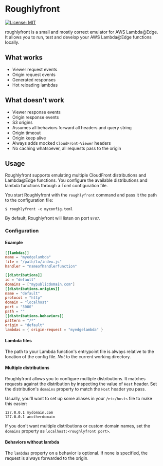 # Roughlyfront

[![License: MIT](https://img.shields.io/badge/License-MIT-yellow.svg)](https://opensource.org/licenses/MIT)


roughlyfront is a small and mostly correct emulator for AWS Lambda@Edge. It allows you to run, test and develop your AWS Lambda@Edge functions locally.

## What works
* Viewer request events
* Origin request events
* Generated responses
* Hot reloading lambdas

## What doesn't work
* Viewer response events
* Origin response events
* S3 origins
* Assumes all behaviors forward all headers and query string
* Origin timeout
* Origin keep alive
* Always adds mocked `CloudFront-Viewer` headers
* No caching whatsoever, all requests pass to the origin

## Usage
Roughlyfront supports emulating multiple CloudFront distributions and Lambda@Edge functions. You configure the available distributions and lambda functions through a Toml configuration file.

You start Roughlyfront with the `roughlyfront` command and pass it the path to the configuration file:

```shell
$ roughlyfront -c myconfig.toml
```

By default, Roughlyfront will listen on port `8787`.

### Configuration
#### Example
```toml
[[lambdas]]
name = "myedgelambda"
file = "/path/to/index.js"
handler = "nameofhandlerfunction"

[[distributions]]
id = "default"
domains = ["mypublicdomain.com"]
[[distributions.origins]]
name = "default"
protocol = "http"
domain = "localhost"
port = "3000"
path = ""
[[distributions.behaviors]]
pattern = "/*"
origin = "default"
lambdas = { origin-request = "myedgelambda" }
```

#### Lambda files
The path to your Lambda function's entrypoint file is always relative to the location of the config file. _Not_ to the current working directory.

#### Multiple distributions
Roughlyfront allows you to configure multiple distributions. It matches requests against the distribution by inspecting the value of `Host` header. Set the distribution's `domains` property to match the `Host` header you pass.

Usually, you'll want to set up some aliases in your `/etc/hosts` file to make this easier:

```
127.0.0.1 mydomain.com
127.0.0.1 anotherdomain
```

If you don't want multiple distributions or custom domain names, set the `domains` property as `localhost:<roughlyfront port>`.

#### Behaviors without lambda
The `lambdas` property on a behavior is optional. If none is specified, the request is always forwarded to the origin.
